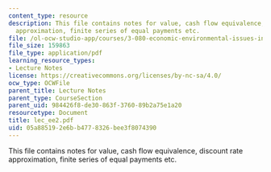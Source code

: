 ```yaml
---
content_type: resource
description: This file contains notes for value, cash flow equivalence, discount rate
  approximation, finite series of equal payments etc.
file: /ol-ocw-studio-app/courses/3-080-economic-environmental-issues-in-materials-selection-fall-2005/05a885192e6bb4778326bee3f8074390_lec_ee2.pdf
file_size: 159863
file_type: application/pdf
learning_resource_types:
- Lecture Notes
license: https://creativecommons.org/licenses/by-nc-sa/4.0/
ocw_type: OCWFile
parent_title: Lecture Notes
parent_type: CourseSection
parent_uid: 984426f8-de30-863f-3760-89b2a75e1a20
resourcetype: Document
title: lec_ee2.pdf
uid: 05a88519-2e6b-b477-8326-bee3f8074390
---
```

This file contains notes for value, cash flow equivalence, discount rate approximation, finite series of equal payments etc.